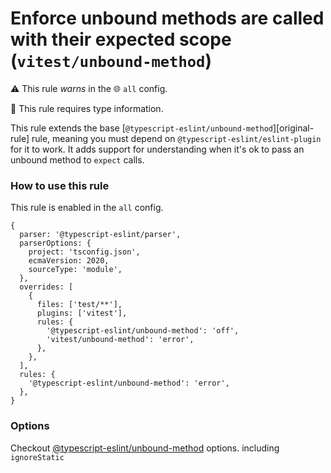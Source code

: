 # Enforce unbound methods are called with their expected scope (`vitest/unbound-method`)

⚠️ This rule _warns_ in the 🌐 `all` config.

💭 This rule requires type information.

<!-- end auto-generated rule header -->

This rule extends the base [`@typescript-eslint/unbound-method`][original-rule]
rule, meaning you must depend on `@typescript-eslint/eslint-plugin` for it to
work. It adds support for understanding when it's ok to pass an unbound method
to `expect` calls.

### How to use this rule

This rule is enabled in the `all` config.


```json5
{
  parser: '@typescript-eslint/parser',
  parserOptions: {
    project: 'tsconfig.json',
    ecmaVersion: 2020,
    sourceType: 'module',
  },
  overrides: [
    {
      files: ['test/**'],
      plugins: ['vitest'],
      rules: {
        '@typescript-eslint/unbound-method': 'off',
        'vitest/unbound-method': 'error',
      },
    },
  ],
  rules: {
    '@typescript-eslint/unbound-method': 'error',
  },
}
```

### Options 

Checkout [@typescript-eslint/unbound-method](https://github.com/typescript-eslint/typescript-eslint/blob/master/packages/eslint-plugin/docs/rules/unbound-method.md)  options. including  `ignoreStatic`